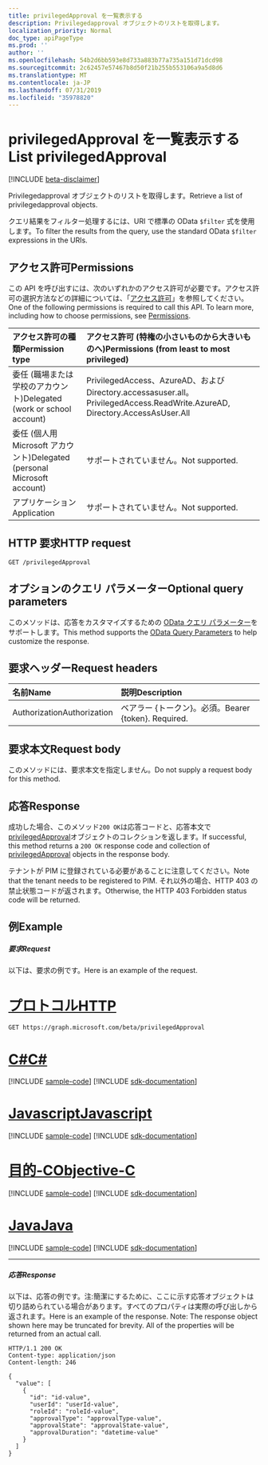 ```yaml
---
title: privilegedApproval を一覧表示する
description: Privilegedapproval オブジェクトのリストを取得します。
localization_priority: Normal
doc_type: apiPageType
ms.prod: ''
author: ''
ms.openlocfilehash: 54b2d6bb593e8d733a883b77a735a151d71dcd98
ms.sourcegitcommit: 2c62457e57467b8d50f21b255b553106a9a5d8d6
ms.translationtype: MT
ms.contentlocale: ja-JP
ms.lasthandoff: 07/31/2019
ms.locfileid: "35978820"
---
```

# <a name="list-privilegedapproval"></a><span data-ttu-id="0e87a-103">privilegedApproval を一覧表示する</span><span class="sxs-lookup"><span data-stu-id="0e87a-103">List privilegedApproval</span></span>

[!INCLUDE [beta-disclaimer](../../includes/beta-disclaimer.md)]

<span data-ttu-id="0e87a-104">Privilegedapproval オブジェクトのリストを取得します。</span><span class="sxs-lookup"><span data-stu-id="0e87a-104">Retrieve a list of privilegedapproval objects.</span></span>

<span data-ttu-id="0e87a-105">クエリ結果をフィルター処理するには、URI で標準の OData ``$filter`` 式を使用します。</span><span class="sxs-lookup"><span data-stu-id="0e87a-105">To filter the results from the query, use the standard OData ``$filter`` expressions in the URIs.</span></span>
## <a name="permissions"></a><span data-ttu-id="0e87a-106">アクセス許可</span><span class="sxs-lookup"><span data-stu-id="0e87a-106">Permissions</span></span>
<span data-ttu-id="0e87a-p101">この API を呼び出すには、次のいずれかのアクセス許可が必要です。アクセス許可の選択方法などの詳細については、「[アクセス許可](/graph/permissions-reference)」を参照してください。</span><span class="sxs-lookup"><span data-stu-id="0e87a-p101">One of the following permissions is required to call this API. To learn more, including how to choose permissions, see [Permissions](/graph/permissions-reference).</span></span>


|<span data-ttu-id="0e87a-109">アクセス許可の種類</span><span class="sxs-lookup"><span data-stu-id="0e87a-109">Permission type</span></span>      | <span data-ttu-id="0e87a-110">アクセス許可 (特権の小さいものから大きいものへ)</span><span class="sxs-lookup"><span data-stu-id="0e87a-110">Permissions (from least to most privileged)</span></span>              |
|:--------------------|:---------------------------------------------------------|
|<span data-ttu-id="0e87a-111">委任 (職場または学校のアカウント)</span><span class="sxs-lookup"><span data-stu-id="0e87a-111">Delegated (work or school account)</span></span> | <span data-ttu-id="0e87a-112">PrivilegedAccess、AzureAD、および Directory.accessasuser.all。</span><span class="sxs-lookup"><span data-stu-id="0e87a-112">PrivilegedAccess.ReadWrite.AzureAD, Directory.AccessAsUser.All</span></span>    |
|<span data-ttu-id="0e87a-113">委任 (個人用 Microsoft アカウント)</span><span class="sxs-lookup"><span data-stu-id="0e87a-113">Delegated (personal Microsoft account)</span></span> | <span data-ttu-id="0e87a-114">サポートされていません。</span><span class="sxs-lookup"><span data-stu-id="0e87a-114">Not supported.</span></span>    |
|<span data-ttu-id="0e87a-115">アプリケーション</span><span class="sxs-lookup"><span data-stu-id="0e87a-115">Application</span></span> | <span data-ttu-id="0e87a-116">サポートされていません。</span><span class="sxs-lookup"><span data-stu-id="0e87a-116">Not supported.</span></span> |

## <a name="http-request"></a><span data-ttu-id="0e87a-117">HTTP 要求</span><span class="sxs-lookup"><span data-stu-id="0e87a-117">HTTP request</span></span>
<!-- { "blockType": "ignored" } -->
```http
GET /privilegedApproval
```
## <a name="optional-query-parameters"></a><span data-ttu-id="0e87a-118">オプションのクエリ パラメーター</span><span class="sxs-lookup"><span data-stu-id="0e87a-118">Optional query parameters</span></span>
<span data-ttu-id="0e87a-119">このメソッドは、応答をカスタマイズするための [OData クエリ パラメーター](https://developer.microsoft.com/graph/docs/concepts/query_parameters)をサポートします。</span><span class="sxs-lookup"><span data-stu-id="0e87a-119">This method supports the [OData Query Parameters](https://developer.microsoft.com/graph/docs/concepts/query_parameters) to help customize the response.</span></span>

## <a name="request-headers"></a><span data-ttu-id="0e87a-120">要求ヘッダー</span><span class="sxs-lookup"><span data-stu-id="0e87a-120">Request headers</span></span>
| <span data-ttu-id="0e87a-121">名前</span><span class="sxs-lookup"><span data-stu-id="0e87a-121">Name</span></span>      |<span data-ttu-id="0e87a-122">説明</span><span class="sxs-lookup"><span data-stu-id="0e87a-122">Description</span></span>|
|:----------|:----------|
| <span data-ttu-id="0e87a-123">Authorization</span><span class="sxs-lookup"><span data-stu-id="0e87a-123">Authorization</span></span>  | <span data-ttu-id="0e87a-p102">ベアラー {トークン}。必須。</span><span class="sxs-lookup"><span data-stu-id="0e87a-p102">Bearer {token}. Required.</span></span> |

## <a name="request-body"></a><span data-ttu-id="0e87a-126">要求本文</span><span class="sxs-lookup"><span data-stu-id="0e87a-126">Request body</span></span>
<span data-ttu-id="0e87a-127">このメソッドには、要求本文を指定しません。</span><span class="sxs-lookup"><span data-stu-id="0e87a-127">Do not supply a request body for this method.</span></span>

## <a name="response"></a><span data-ttu-id="0e87a-128">応答</span><span class="sxs-lookup"><span data-stu-id="0e87a-128">Response</span></span>

<span data-ttu-id="0e87a-129">成功した場合、このメソッド`200 OK`は応答コードと、応答本文で[privilegedApproval](../resources/privilegedapproval.md)オブジェクトのコレクションを返します。</span><span class="sxs-lookup"><span data-stu-id="0e87a-129">If successful, this method returns a `200 OK` response code and collection of [privilegedApproval](../resources/privilegedapproval.md) objects in the response body.</span></span>

<span data-ttu-id="0e87a-130">テナントが PIM に登録されている必要があることに注意してください。</span><span class="sxs-lookup"><span data-stu-id="0e87a-130">Note that the tenant needs to be registered to PIM.</span></span> <span data-ttu-id="0e87a-131">それ以外の場合、HTTP 403 の禁止状態コードが返されます。</span><span class="sxs-lookup"><span data-stu-id="0e87a-131">Otherwise, the HTTP 403 Forbidden status code will be returned.</span></span>

## <a name="example"></a><span data-ttu-id="0e87a-132">例</span><span class="sxs-lookup"><span data-stu-id="0e87a-132">Example</span></span>
##### <a name="request"></a><span data-ttu-id="0e87a-133">要求</span><span class="sxs-lookup"><span data-stu-id="0e87a-133">Request</span></span>
<span data-ttu-id="0e87a-134">以下は、要求の例です。</span><span class="sxs-lookup"><span data-stu-id="0e87a-134">Here is an example of the request.</span></span>

# <a name="httptabhttp"></a>[<span data-ttu-id="0e87a-135">プロトコル</span><span class="sxs-lookup"><span data-stu-id="0e87a-135">HTTP</span></span>](#tab/http)
<!-- {
  "blockType": "request",
  "name": "get_privilegedapproval"
}-->
```http
GET https://graph.microsoft.com/beta/privilegedApproval
```
# <a name="ctabcsharp"></a>[<span data-ttu-id="0e87a-136">C#</span><span class="sxs-lookup"><span data-stu-id="0e87a-136">C#</span></span>](#tab/csharp)
[!INCLUDE [sample-code](../includes/snippets/csharp/get-privilegedapproval-csharp-snippets.md)]
[!INCLUDE [sdk-documentation](../includes/snippets/snippets-sdk-documentation-link.md)]

# <a name="javascripttabjavascript"></a>[<span data-ttu-id="0e87a-137">Javascript</span><span class="sxs-lookup"><span data-stu-id="0e87a-137">Javascript</span></span>](#tab/javascript)
[!INCLUDE [sample-code](../includes/snippets/javascript/get-privilegedapproval-javascript-snippets.md)]
[!INCLUDE [sdk-documentation](../includes/snippets/snippets-sdk-documentation-link.md)]

# <a name="objective-ctabobjc"></a>[<span data-ttu-id="0e87a-138">目的-C</span><span class="sxs-lookup"><span data-stu-id="0e87a-138">Objective-C</span></span>](#tab/objc)
[!INCLUDE [sample-code](../includes/snippets/objc/get-privilegedapproval-objc-snippets.md)]
[!INCLUDE [sdk-documentation](../includes/snippets/snippets-sdk-documentation-link.md)]

# <a name="javatabjava"></a>[<span data-ttu-id="0e87a-139">Java</span><span class="sxs-lookup"><span data-stu-id="0e87a-139">Java</span></span>](#tab/java)
[!INCLUDE [sample-code](../includes/snippets/java/get-privilegedapproval-java-snippets.md)]
[!INCLUDE [sdk-documentation](../includes/snippets/snippets-sdk-documentation-link.md)]

---

##### <a name="response"></a><span data-ttu-id="0e87a-140">応答</span><span class="sxs-lookup"><span data-stu-id="0e87a-140">Response</span></span>
<span data-ttu-id="0e87a-p104">以下は、応答の例です。注:簡潔にするために、ここに示す応答オブジェクトは切り詰められている場合があります。すべてのプロパティは実際の呼び出しから返されます。</span><span class="sxs-lookup"><span data-stu-id="0e87a-p104">Here is an example of the response. Note: The response object shown here may be truncated for brevity. All of the properties will be returned from an actual call.</span></span>
<!-- {
  "blockType": "response",
  "truncated": true,
  "@odata.type": "microsoft.graph.privilegedApproval",
  "isCollection": true
} -->
```http
HTTP/1.1 200 OK
Content-type: application/json
Content-length: 246

{
  "value": [
    {
      "id": "id-value",
      "userId": "userId-value",
      "roleId": "roleId-value",
      "approvalType": "approvalType-value",
      "approvalState": "approvalState-value",
      "approvalDuration": "datetime-value"
    }
  ]
}
```

<!-- uuid: 8fcb5dbc-d5aa-4681-8e31-b001d5168d79
2015-10-25 14:57:30 UTC -->
<!--
{
  "type": "#page.annotation",
  "description": "List privilegedApproval",
  "keywords": "",
  "section": "documentation",
  "tocPath": "",
  "suppressions": [
  ]
}
-->
